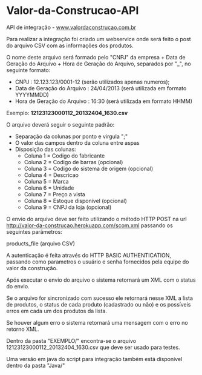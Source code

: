 Valor-da-Construcao-API
=======================

API de integração - www.valordaconstrucao.com.br

Para realizar a integração foi criado um webservice onde será feito o post do arquivo CSV com as informações dos produtos.

O nome deste arquivo será formado pelo "CNPJ" da empresa + Data de Geração do Arquivo + Hora de Geração do Arquivo, separados por "_", no seguinte formato:

  - CNPJ : 12.123.123/0001-12 (serão utilizados apenas numeros); 
  - Data de Geração do Arquivo : 24/04/2013 (será utilizada em formato YYYYMMDD)
  - Hora de Geração do Arquivo : 16:30 (será utilizada em formato HHMM)

Exemplo: <b>12123123000112_20132404_1630.csv</b>

O arquivo deverá seguir o seguinte padrão:

- Separação da colunas por ponto e virgula ";"
- O valor das campos dentro da coluna entre aspas
- Disposição das colunas:
  - Coluna 1 = Codigo do fabricante
  - Coluna 2 = Codigo de barras (opcional)
  - Coluna 3 = Codigo do sistema de origem (opcional)
  - Coluna 4 = Descricao
  - Coluna 5 = Marca
  - Coluna 6 = Unidade
  - Coluna 7 = Preço a vista
  - Coluna 8 = Estoque disponível (opcional)
  - Coluna 9 = CNPJ da loja (opcional)

O envio do arquivo deve ser feito utilizando o método HTTP POST na url http://valor-da-construcao.herokuapp.com/scom.xml passando os seguintes parâmetros:

products_file (arquivo CSV)

A autenticação é feita através do HTTP BASIC AUTHENTICATION, passando como parametros o usuário e senha fornecidos pela equipe do valor da construção.

Após executar o envio do arquivo o sistema retornará um XML com o status do envio. 

Se o arquivo for sincronizado com sucesso ele retornará nesse XML a lista de produtos, o status de cada produto (cadastrado ou não) e os possíveis erros em cada um dos produtos da lista.

Se houver algum erro o sistema retornará uma mensagem com o erro no retorno XML.

Dentro da pasta "EXEMPLO/" encontra-se o arquivo 12123123000112_20132404_1630.csv que deve ser usado para testes.

Uma versão em java do script para integração também está disponível dentro da pasta "Java/"
